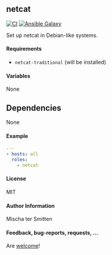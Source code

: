 ## netcat

[![CI](https://github.com/Oefenweb/ansible-netcat/workflows/CI/badge.svg)](https://github.com/Oefenweb/ansible-netcat/actions?query=workflow%3ACI)
[![Ansible Galaxy](http://img.shields.io/badge/ansible--galaxy-netcat-blue.svg)](https://galaxy.ansible.com/Oefenweb/netcat)

Set up netcat in Debian-like systems.

#### Requirements

* `netcat-traditional` (will be installed)

#### Variables

None

## Dependencies

None

#### Example

```yaml
---
- hosts: all
  roles:
    - netcat
```

#### License

MIT

#### Author Information

Mischa ter Smitten

#### Feedback, bug-reports, requests, ...

Are [welcome](https://github.com/Oefenweb/ansible-netcat/issues)!
